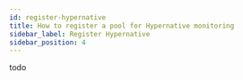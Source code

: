 ```yaml
---
id: register-hypernative
title: How to register a pool for Hypernative monitoring
sidebar_label: Register Hypernative
sidebar_position: 4
---
```


todo